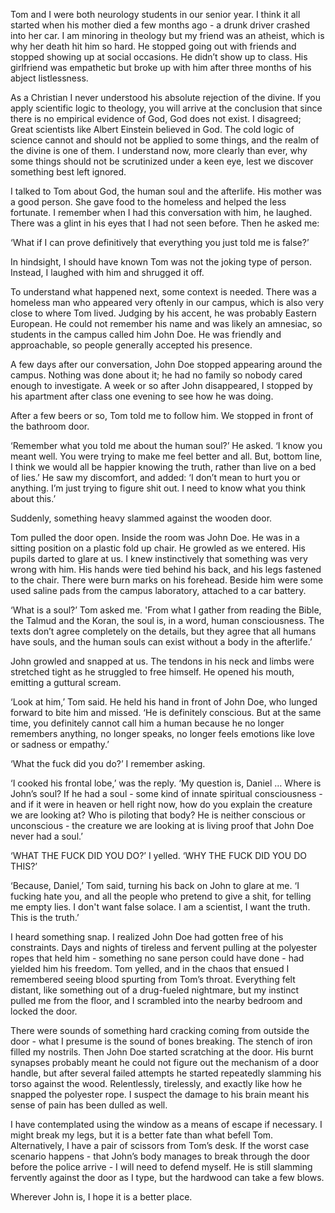  Tom and I were both neurology students in our senior year. I think it all started when his mother died a few months ago - a drunk driver crashed into her car. I am minoring in theology but my friend was an atheist, which is why her death hit him so hard. He stopped going out with friends and stopped showing up at social occasions. He didn’t show up to class. His girlfriend was empathetic but broke up with him after three months of his abject listlessness. 

 As a Christian I never understood his absolute rejection of the divine. If you apply scientific logic to theology, you will arrive at the conclusion that since there is no empirical evidence of God, God does not exist. I disagreed; Great scientists like Albert Einstein believed in God. The cold logic of science cannot and should not be applied to some things, and the realm of the divine is one of them. I understand now, more clearly than ever, why some things should not be scrutinized under a keen eye, lest we discover something best left ignored.

 I talked to Tom about God, the human soul and the afterlife. His mother was a good person. She gave food to the homeless and helped the less fortunate. I remember when I had this conversation with him, he laughed. There was a glint in his eyes that I had not seen before. Then he asked me:

 ‘What if I can prove definitively that everything you just told me is false?’

  In hindsight, I should have known Tom was not the joking type of person. Instead, I laughed with him and shrugged it off.

  To understand what happened next, some context is needed. There was a homeless man who appeared very oftenly in our campus, which is also very close to where Tom lived. Judging by his accent, he was probably Eastern European. He could not remember his name and was likely an amnesiac, so students in the campus called him John Doe. He was friendly and approachable, so people generally accepted his presence.

  A few days after our conversation, John Doe stopped appearing around the campus. Nothing was done about it; he had no family so nobody cared enough to investigate. A week or so after John disappeared, I stopped by his apartment after class one evening to see how he was doing. 

  After a few beers or so, Tom told me to follow him. We stopped in front of the bathroom door. 

   ‘Remember what you told me about the human soul?’ He asked. ‘I know you meant well. You were trying to make me feel better and all. But, bottom line, I think we would all be happier knowing the truth, rather than live on a bed of lies.’ He saw my discomfort, and added: ‘I don’t mean to hurt you or anything. I’m just trying to figure shit out. I need to know what you think about this.’

  Suddenly, something heavy slammed against the wooden door. 

  Tom pulled the door open. Inside the room was John Doe. He was in a sitting position on a plastic fold up chair. He growled as we entered. His pupils darted to glare at us. I knew instinctively that something was very wrong with him. His hands were tied behind his back, and his legs fastened to the chair. There were burn marks on his forehead. Beside him were some used saline pads from the campus laboratory, attached to a car battery. 

 ‘What is a soul?’ Tom asked me. 'From what I gather from reading the Bible, the Talmud and the Koran, the soul is, in a word, human consciousness. The texts don’t agree completely on the details, but they agree that all humans have souls, and the human souls can exist without a body in the afterlife.’

  John growled and snapped at us. The tendons in his neck and limbs were stretched tight as he struggled to free himself. He opened his mouth, emitting a guttural scream. 

  ‘Look at him,’ Tom said. He held his hand in front of John Doe, who lunged forward to bite him and missed. ‘He is definitely conscious. But at the same time, you definitely cannot call him a human because he no longer remembers anything, no longer speaks, no longer feels emotions like love or sadness or empathy.’ 

  ‘What the fuck did you do?’ I remember asking.

   ‘I cooked his frontal lobe,’ was the reply. ‘My question is, Daniel … Where is John’s soul? If he had a soul - some kind of innate spiritual consciousness - and if it were in heaven or hell right now, how do you explain the creature we are looking at? Who is piloting that body? He is neither conscious or unconscious - the creature we are looking at is living proof that John Doe never had a soul.’

 ‘WHAT THE FUCK DID YOU DO?’ I yelled. ‘WHY THE FUCK DID YOU DO THIS?’

  ‘Because, Daniel,’ Tom said, turning his back on John to glare at me. ‘I fucking hate you, and all the people who pretend to give a shit, for telling me empty lies. I don't want false solace. I am a scientist, I want the truth. This is the truth.’

  I heard something snap. I realized John Doe had gotten free of his constraints. Days and nights of tireless and fervent pulling at the polyester ropes that held him - something no sane person could have done - had yielded him his freedom. Tom yelled, and in the chaos that ensued I remembered seeing blood spurting from Tom’s throat. Everything felt distant, like something out of a drug-fueled nightmare, but my instinct pulled me from the floor, and I scrambled into the nearby bedroom and locked the door.

  There were sounds of something hard cracking coming from outside the door - what I presume is the sound of bones breaking. The stench of iron filled my nostrils. Then John Doe started scratching at the door. His burnt synapses probably meant he could not figure out the mechanism of a door handle, but after several failed attempts he started repeatedly slamming his torso against the wood. Relentlessly, tirelessly, and exactly like how he snapped the polyester rope. I suspect the damage to his brain meant his sense of pain has been dulled as well.

  I have contemplated using the window as a means of escape if necessary. I might break my legs, but it is a better fate than what befell Tom. Alternatively, I have a pair of scissors from Tom’s desk. If the worst case scenario happens - that John’s body manages to break through the door before the police arrive - I will need to defend myself. He is still slamming fervently against the door as I type, but the hardwood can take a few blows. 

  Wherever John is, I hope it is a better place.